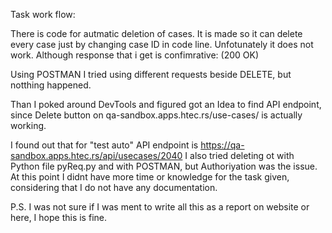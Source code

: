Task work flow:

There is code for autmatic deletion of cases. It is made so it can delete every case just by changing case ID in code line.
Unfotunately it does not work. Although response that i get is confimrative: (200 OK)


Using POSTMAN I  tried using different requests beside DELETE, but notthing happened.

Than I poked around DevTools and figured got an Idea to find API endpoint, since Delete button on qa-sandbox.apps.htec.rs/use-cases/
is actually working.

I found out that for "test auto" API endpoint is https://qa-sandbox.apps.htec.rs/api/usecases/2040 I also tried deleting ot with Python file
 pyReq.py and with POSTMAN, but Authoriyation was the issue. At this point I didnt have more time or knowledge for the task given, considering
 that I do not have any documentation.
 
 
 P.S. I was not sure if I was ment to write all this as a report on website or here, I hope this is fine.
 
 
